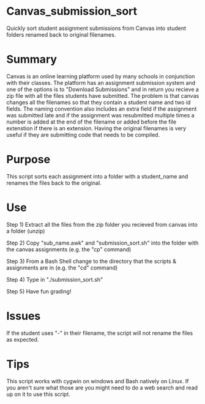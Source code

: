 # Canvas_submission_sort
Quickly sort student assignment submissions from Canvas into student folders renamed back to original filenames.

# Summary
Canvas is an online learning platform used by many schools in conjunction with their classes. The platform has an assignment submission system and one of the options is to "Download Submissions" and in return you recieve a zip file with all the files students have submitted. The problem is that canvas changes all the filenames so that they contain a student name and two id fields. The naming convention also includes an extra field if the assignment was submitted late and if the assignment was resubmitted multiple times a number is added at the end of the filename or added before the file extenstion if there is an extension. Having the original filenames is very useful if they are submitting code that needs to be compiled.

# Purpose
This script sorts each assignment into a folder with a student_name and renames the files back to the original.

# Use
Step 1) Extract all the files from the zip folder you recieved from canvas into a folder (unzip)

Step 2) Copy "sub_name.awk" and "submission_sort.sh" into the folder with the canvas assignments (e.g. the "cp" command)

Step 3) From a Bash Shell change to the directory that the scripts & assignments are in (e.g. the "cd" command)

Step 4) Type in "./submission_sort.sh"

Step 5) Have fun grading!



# Issues

If the student uses "-" in their filename, the script will not rename the files as expected.

# Tips
This script works with cygwin on windows and Bash natively on Linux. If you aren't sure what those are you might need to do a web search and read up on it to use this script.
